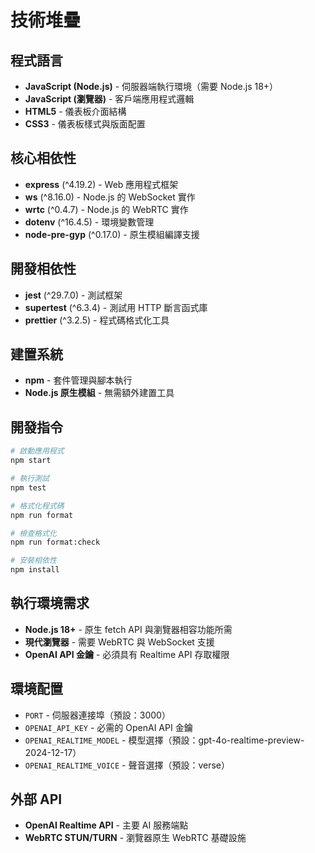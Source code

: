 # 技術堆疊

## 程式語言

- **JavaScript (Node.js)** - 伺服器端執行環境（需要 Node.js 18+）
- **JavaScript (瀏覽器)** - 客戶端應用程式邏輯
- **HTML5** - 儀表板介面結構
- **CSS3** - 儀表板樣式與版面配置

## 核心相依性

- **express** (^4.19.2) - Web 應用程式框架
- **ws** (^8.16.0) - Node.js 的 WebSocket 實作
- **wrtc** (^0.4.7) - Node.js 的 WebRTC 實作
- **dotenv** (^16.4.5) - 環境變數管理
- **node-pre-gyp** (^0.17.0) - 原生模組編譯支援

## 開發相依性

- **jest** (^29.7.0) - 測試框架
- **supertest** (^6.3.4) - 測試用 HTTP 斷言函式庫
- **prettier** (^3.2.5) - 程式碼格式化工具

## 建置系統

- **npm** - 套件管理與腳本執行
- **Node.js 原生模組** - 無需額外建置工具

## 開發指令

```bash
# 啟動應用程式
npm start

# 執行測試
npm test

# 格式化程式碼
npm run format

# 檢查格式化
npm run format:check

# 安裝相依性
npm install
```

## 執行環境需求

- **Node.js 18+** - 原生 fetch API 與瀏覽器相容功能所需
- **現代瀏覽器** - 需要 WebRTC 與 WebSocket 支援
- **OpenAI API 金鑰** - 必須具有 Realtime API 存取權限

## 環境配置

- `PORT` - 伺服器連接埠（預設：3000）
- `OPENAI_API_KEY` - 必需的 OpenAI API 金鑰
- `OPENAI_REALTIME_MODEL` - 模型選擇（預設：gpt-4o-realtime-preview-2024-12-17）
- `OPENAI_REALTIME_VOICE` - 聲音選擇（預設：verse）

## 外部 API

- **OpenAI Realtime API** - 主要 AI 服務端點
- **WebRTC STUN/TURN** - 瀏覽器原生 WebRTC 基礎設施
